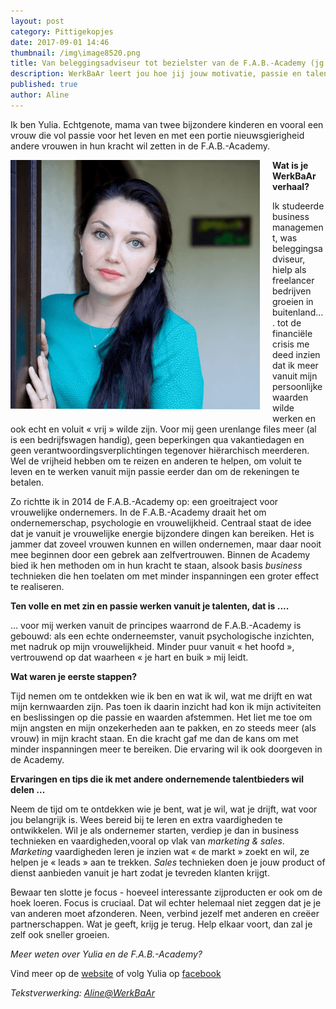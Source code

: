 ```yaml
---
layout: post
category: Pittigekopjes
date: 2017-09-01 14:46
thumbnail: /img\image8520.png
title: Van beleggingsadviseur tot bezielster van de F.A.B.-Academy (jg. 1, afl. 5)
description: WerkBaAr leert jou hoe jij jouw motivatie, passie en talent onder woorden brengt en hoe je jouw werkdroom verwerkt tot een WerkBaAr verhaal.
published: true
author: Aline
---
```




 Ik ben Yulia. Echtgenote, mama van twee bijzondere kinderen en vooral een vrouw die vol passie voor het leven en met een portie nieuwsgierigheid andere vrouwen in hun kracht wil zetten in de  F.A.B.-Academy.


 <img alt="Yulia" class="img-responsive" style="float: left;margin:0 20px 15px 0" src="/img\image8520.png">

**Wat is je WerkBaAr verhaal?**

Ik studeerde business management, was beleggingsadviseur, hielp als freelancer bedrijven groeien in buitenland…. tot de financiële crisis me deed inzien dat ik meer vanuit mijn persoonlijke waarden wilde werken en ook echt en voluit « vrij » wilde zijn. Voor mij geen urenlange files meer (al is een bedrijfswagen handig), geen beperkingen qua vakantiedagen en geen verantwoordingsverplichtingen tegenover hiërarchisch meerderen. Wel de vrijheid hebben om te reizen en anderen te helpen, om voluit te leven en te werken vanuit mijn passie eerder dan om de rekeningen te betalen.

Zo richtte ik in 2014 de F.A.B.-Academy op: een groeitraject voor vrouwelijke ondernemers. In de F.A.B.-Academy draait het om ondernemerschap, psychologie en vrouwelijkheid. Centraal staat de idee dat je vanuit je vrouwelijke energie bijzondere dingen kan bereiken. Het is jammer dat zoveel vrouwen kunnen en willen ondernemen, maar daar nooit mee beginnen door een gebrek aan zelfvertrouwen. Binnen de Academy bied ik hen methoden om in hun kracht te staan, alsook basis *business* technieken die hen toelaten om met minder inspanningen een groter effect te realiseren.

**Ten volle en met zin en passie werken vanuit je talenten, dat is ....**

… voor mij werken vanuit de principes waarrond de F.A.B.-Academy is gebouwd: als een echte onderneemster, vanuit psychologische inzichten, met nadruk op mijn vrouwelijkheid. Minder puur vanuit « het hoofd », vertrouwend op dat waarheen « je hart en buik » mij leidt.

**Wat waren je eerste stappen?**

Tijd nemen om te ontdekken wie ik ben en wat ik wil, wat me drijft en wat mijn kernwaarden zijn. Pas toen ik daarin inzicht had kon ik mijn activiteiten en beslissingen op die passie en waarden afstemmen. Het liet me toe om mijn angsten en mijn onzekerheden aan te pakken, en zo steeds meer (als vrouw) in mijn kracht staan. En die kracht gaf me dan de kans om met minder inspanningen meer te bereiken. Die ervaring wil ik ook doorgeven in de Academy.

**Ervaringen en tips die ik met andere ondernemende talentbieders wil delen ...**

Neem de tijd om te ontdekken wie je bent, wat je wil, wat je drijft, wat voor jou belangrijk is.
Wees bereid bij te leren en extra vaardigheden te ontwikkelen. Wil je als ondernemer starten, verdiep je dan in business technieken en vaardigheden,vooral op vlak van *marketing & sales*. *Marketing* vaardigheden leren je inzien wat « de markt » zoekt en wil, ze helpen je « leads » aan te trekken. *Sales* technieken doen je jouw product of dienst aanbieden vanuit je hart zodat je tevreden klanten krijgt.  

Bewaar ten slotte je focus - hoeveel interessante zijproducten er ook om de hoek loeren. Focus is cruciaal. Dat wil echter helemaal niet zeggen dat je je van anderen moet afzonderen. Neen, verbind jezelf met anderen en creëer partnerschappen. Wat je geeft, krijg je terug. Help elkaar voort, dan zal je zelf ook sneller groeien.

*Meer weten over Yulia en de F.A.B.-Academy?*

Vind meer op de [website](https://www.yuliastark.be/fabacademy/) of volg Yulia op [facebook](https://www.facebook.com/FemininityAndBusiness)

*Tekstverwerking: [Aline@WerkBaAr](http://werkbaar.net/#gastvrouw)*

